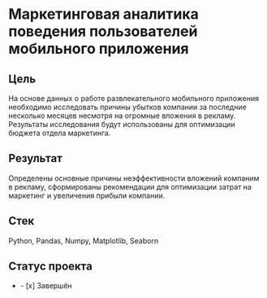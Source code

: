 # Маркетинговая аналитика поведения пользователей мобильного приложения
## Цель
На основе данных о работе развлекательного мобильного приложения необходимо исследовать причины убытков компании за последние несколько месяцев несмотря на огромные вложения в рекламу. Результаты исследования будут использованы для оптимизации бюджета отдела маркетинга.
## Результат
Определены основные причины неэффективности вложений компаним в рекламу, сформированы рекомендации для оптимизации затрат на маркетинг и увеличения прибыли компании.  
## Стек
Python, Pandas, Numpy, Matplotlib, Seaborn
## Статус проекта
<ul><li>- [x] Завершён</li>


